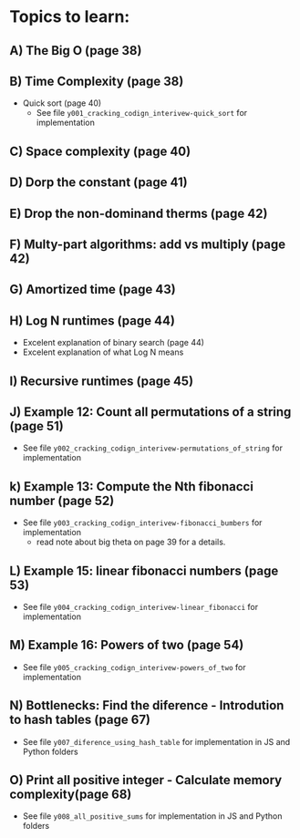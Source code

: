 # Topics to learn:

## A) The Big O (page 38)

## B)  Time Complexity  (page 38)
* Quick sort (page 40)
	* See file `y001_cracking_codign_interivew-quick_sort` for implementation

## C) Space complexity (page 40)

## D) Dorp the constant (page 41)

## E) Drop the non-dominand therms (page 42)

## F) Multy-part algorithms: add vs multiply (page 42)

## G) Amortized time (page 43)

## H) Log N runtimes (page 44)
* Excelent explanation of binary search (page 44)
* Excelent explanation of what Log N means

## I) Recursive runtimes (page 45)

## J) Example 12: Count all permutations of a string (page 51)
* See file `y002_cracking_codign_interivew-permutations_of_string` for implementation

## k) Example 13: Compute the Nth fibonacci number (page 52)
* See file `y003_cracking_codign_interivew-fibonacci_bumbers` for implementation
	* read note about big theta on page 39 for a details.

## L) Example 15: linear fibonacci numbers (page 53)
* See file `y004_cracking_codign_interivew-linear_fibonacci` for implementation

## M) Example 16: Powers of two (page 54)
* See file `y005_cracking_codign_interivew-powers_of_two` for implementation

## N) Bottlenecks: Find the diference - Introdution to hash tables (page 67)
* See file `y007_diference_using_hash_table` for implementation in JS and Python folders

## O) Print all positive integer - Calculate memory complexity(page 68)
* See file `y008_all_positive_sums` for implementation in JS and Python folders